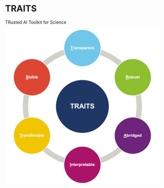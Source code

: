 # TRAITS
TRusted AI Toolkit for Science

![traits_logo.png](https://github.com/daleas0120/TRAITS/blob/20367ebbd8940f722458d68fc46792b3f7db16aa/traits_logo.png)
